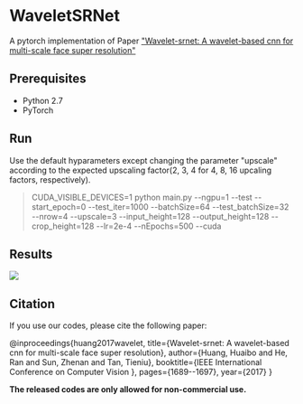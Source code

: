 # WaveletSRNet
A pytorch implementation of Paper ["Wavelet-srnet: A wavelet-based cnn for multi-scale face super resolution"](http://openaccess.thecvf.com/content_iccv_2017/html/Huang_Wavelet-SRNet_A_Wavelet-Based_ICCV_2017_paper.html)

## Prerequisites
* Python 2.7
* PyTorch

## Run

Use the default hyparameters except changing the parameter "upscale" according to the expected upscaling factor(2, 3, 4 for 4, 8, 16 upcaling factors, respectively).

>CUDA_VISIBLE_DEVICES=1 python main.py --ngpu=1 --test --start_epoch=0  --test_iter=1000  --batchSize=64 --test_batchSize=32 --nrow=4  --upscale=3 --input_height=128 --output_height=128 --crop_height=128 --lr=2e-4  --nEpochs=500 --cuda

## Results

![](https://github.com/hhb072/WaveletSRNet/blob/master/results.png)

## Citation

If you use our codes, please cite the following paper:

   @inproceedings{huang2017wavelet,
      title={Wavelet-srnet: A wavelet-based cnn for multi-scale face super resolution},
      author={Huang, Huaibo and He, Ran and Sun, Zhenan and Tan, Tieniu},
      booktitle={IEEE International Conference on Computer Vision },
      pages={1689--1697},
      year={2017}
   }

**The released codes are only allowed for non-commercial use.**
